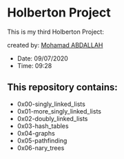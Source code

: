 # Holberton Project

This is my third Holberton Project:

created by: [Mohamad ABDALLAH](https://www.linkedin.com/in/m-abdallah/)

* Date: 09/07/2020
* Time: 09:28

## This repository contains:

* 0x00-singly_linked_lists
* 0x01-more_singly_linked_lists
* 0x02-doubly_linked_lists
* 0x03-hash_tables
* 0x04-graphs
* 0x05-pathfinding
* 0x06-nary_trees

